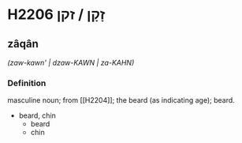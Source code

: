# H2206 זָקָן / זקן

## zâqân

_(zaw-kawn' | dzaw-KAWN | za-KAHN)_

### Definition

masculine noun; from [[H2204]]; the beard (as indicating age); beard.

- beard, chin
    - beard
    - chin
